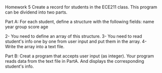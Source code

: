 Homework 5
Create a record for students in the ECE211 class.
This program can be dividend into two parts.

Part A:
For each student, define a structure with the following fields:
 name 
 year
 group 
 score
 age

2- You need to define an array of this structure.
3- You need to read student's info one by one from user input and put them in the array.
4- Write the array into a text file.

Part B:
Creat a program that accepts user input (as integer).
Your program reads data from the text file in PartA.
And displays the corresponding student's info.

